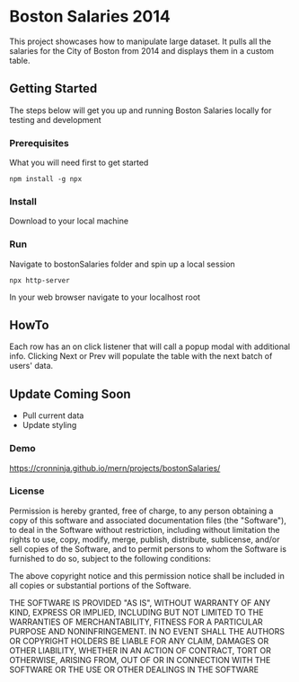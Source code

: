 # Boston Salaries 2014
This project showcases how to manipulate large dataset. It pulls all the salaries for the City of Boston from 2014 and displays them in a custom table.

## Getting Started
The steps below will get you up and running Boston Salaries locally for testing and development

### Prerequisites
What you will need first to get started
```
npm install -g npx
```

### Install
Download to your local machine

### Run
Navigate to bostonSalaries folder and spin up a local session
```
npx http-server
```

In your web browser navigate to your localhost root

## HowTo
Each row has an on click listener that will call a popup modal with additional info.
Clicking Next or Prev will populate the table with the next batch of users' data.

## Update Coming Soon
- Pull current data
- Update styling

### Demo
https://cronninja.github.io/mern/projects/bostonSalaries/

### License
Permission is hereby granted, free of charge, to any person obtaining a copy of this software and associated documentation files (the "Software"), to deal in the Software without restriction, including without limitation the rights to use, copy, modify, merge, publish, distribute, sublicense, and/or sell copies of the Software, and to permit persons to whom the Software is furnished to do so, subject to the following conditions:

The above copyright notice and this permission notice shall be included in all copies or substantial portions of the Software.

THE SOFTWARE IS PROVIDED "AS IS", WITHOUT WARRANTY OF ANY KIND, EXPRESS OR IMPLIED, INCLUDING BUT NOT LIMITED TO THE WARRANTIES OF MERCHANTABILITY, FITNESS FOR A PARTICULAR PURPOSE AND NONINFRINGEMENT. IN NO EVENT SHALL THE AUTHORS OR COPYRIGHT HOLDERS BE LIABLE FOR ANY CLAIM, DAMAGES OR OTHER LIABILITY, WHETHER IN AN ACTION OF CONTRACT, TORT OR OTHERWISE, ARISING FROM, OUT OF OR IN CONNECTION WITH THE SOFTWARE OR THE USE OR OTHER DEALINGS IN THE SOFTWARE